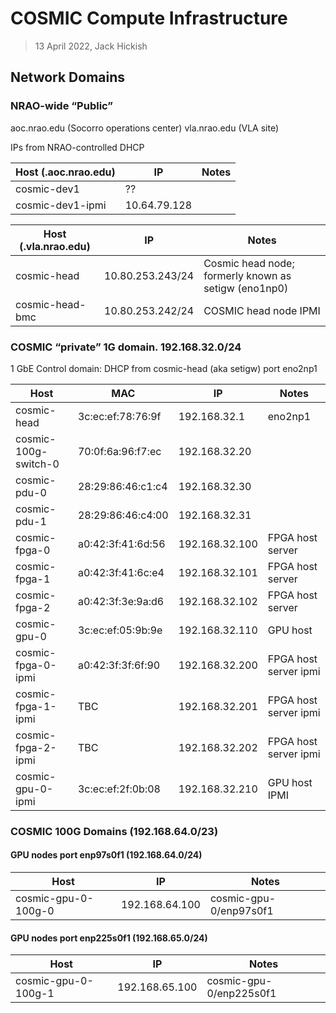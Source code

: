 # COSMIC Compute Infrastructure
>13 April 2022, Jack Hickish

## Network Domains

### NRAO-wide “Public”

aoc.nrao.edu (Socorro operations center)
vla.nrao.edu (VLA site)

IPs from NRAO-controlled DHCP

Host (.aoc.nrao.edu) | IP | Notes
-|-|-
cosmic-dev1 | ?? |
cosmic-dev1-ipmi| 10.64.79.128 | 

Host (.vla.nrao.edu)|IP|Notes
-|-|-
cosmic-head|10.80.253.243/24|Cosmic head node; formerly known as setigw (eno1np0)
cosmic-head-bmc|10.80.253.242/24|COSMIC head node IPMI


### COSMIC “private” 1G domain. 192.168.32.0/24

1 GbE Control domain:
DHCP from cosmic-head (aka setigw) port eno2np1

Host|MAC|IP|Notes
-|-|-|-
cosmic-head|3c:ec:ef:78:76:9f|192.168.32.1|eno2np1
cosmic-100g-switch-0|70:0f:6a:96:f7:ec|192.168.32.20|
cosmic-pdu-0|28:29:86:46:c1:c4|192.168.32.30|
cosmic-pdu-1|28:29:86:46:c4:00|192.168.32.31|
cosmic-fpga-0|a0:42:3f:41:6d:56|192.168.32.100|FPGA host server
cosmic-fpga-1|a0:42:3f:41:6c:e4|192.168.32.101|FPGA host server
cosmic-fpga-2|a0:42:3f:3e:9a:d6|192.168.32.102|FPGA host server
cosmic-gpu-0|3c:ec:ef:05:9b:9e|192.168.32.110|GPU host
cosmic-fpga-0-ipmi|a0:42:3f:3f:6f:90|192.168.32.200|FPGA host server ipmi
cosmic-fpga-1-ipmi|TBC|192.168.32.201|FPGA host server ipmi
cosmic-fpga-2-ipmi|TBC|192.168.32.202|FPGA host server ipmi
cosmic-gpu-0-ipmi|3c:ec:ef:2f:0b:08|192.168.32.210|GPU host IPMI


### COSMIC 100G Domains (192.168.64.0/23)

#### GPU nodes port enp97s0f1 (192.168.64.0/24)

Host|IP|Notes
-|-|-
cosmic-gpu-0-100g-0|192.168.64.100|cosmic-gpu-0/enp97s0f1

#### GPU nodes port enp225s0f1 (192.168.65.0/24)

Host|IP|Notes
-|-|-
cosmic-gpu-0-100g-1|192.168.65.100|cosmic-gpu-0/enp225s0f1
